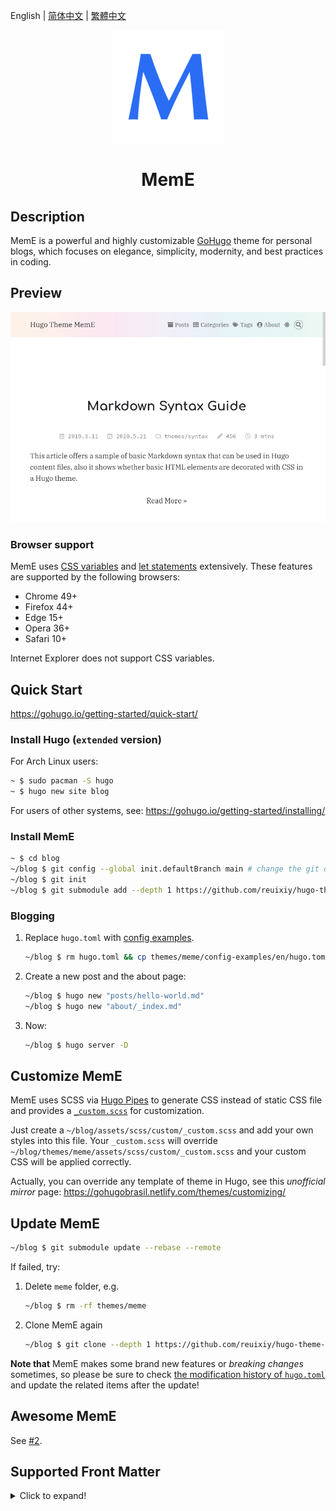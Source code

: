 English |
[简体中文](https://github.com/reuixiy/hugo-theme-meme/blob/master/README.zh-cn.md) |
[繁體中文](https://github.com/reuixiy/hugo-theme-meme/blob/master/README.zh-tw.md)

<div align="center"><img src="https://raw.githubusercontent.com/reuixiy/hugo-theme-meme/master/static/icons/apple-touch-icon.png" /></div>

# <div align="center">MemE</div>

## Description

MemE is a powerful and highly customizable [GoHugo](https://github.com/gohugoio/hugo) theme for personal blogs, which focuses on elegance, simplicity, modernity, and best practices in coding.

## Preview

[![tn.png](https://raw.githubusercontent.com/reuixiy/hugo-theme-meme/master/images/tn.png)](https://io-oi.me/hugo-theme-meme/)

### Browser support

MemE uses [CSS variables](https://developer.mozilla.org/en-US/docs/Web/CSS/Using_CSS_custom_properties) and [let statements](https://developer.mozilla.org/en-US/docs/Web/JavaScript/Reference/Statements/let) extensively. These features are supported by the following browsers:

- Chrome 49+
- Firefox 44+
- Edge 15+
- Opera 36+
- Safari 10+

Internet Explorer does not support CSS variables.

## Quick Start

https://gohugo.io/getting-started/quick-start/

### Install Hugo (`extended` version)

For Arch Linux users:

```sh
~ $ sudo pacman -S hugo
~ $ hugo new site blog
```

For users of other systems, see: https://gohugo.io/getting-started/installing/

### Install MemE

```sh
~ $ cd blog
~/blog $ git config --global init.defaultBranch main # change the git default branch name to "main"
~/blog $ git init
~/blog $ git submodule add --depth 1 https://github.com/reuixiy/hugo-theme-meme.git themes/meme
```

### Blogging

1. Replace `hugo.toml` with [config examples](https://github.com/reuixiy/hugo-theme-meme/blob/master/config-examples/en/config.toml).

   ```sh
   ~/blog $ rm hugo.toml && cp themes/meme/config-examples/en/hugo.toml hugo.toml
   ```

2. Create a new post and the about page:

   ```sh
   ~/blog $ hugo new "posts/hello-world.md"
   ~/blog $ hugo new "about/_index.md"
   ```

3. Now:

   ```sh
   ~/blog $ hugo server -D
   ```

## Customize MemE

MemE uses SCSS via [Hugo Pipes](https://gohugo.io/hugo-pipes/introduction/) to generate CSS instead of static CSS file and provides a [`_custom.scss`](https://github.com/reuixiy/hugo-theme-meme/blob/master/assets/scss/custom/_custom.scss) for customization.

Just create a `~/blog/assets/scss/custom/_custom.scss` and add your own styles into this file. Your `_custom.scss` will override `~/blog/themes/meme/assets/scss/custom/_custom.scss` and your custom CSS will be applied correctly.

Actually, you can override any template of theme in Hugo, see this _unofficial mirror_ page: https://gohugobrasil.netlify.com/themes/customizing/

## Update MemE

```sh
~/blog $ git submodule update --rebase --remote
```

If failed, try:

1. Delete `meme` folder, e.g.

   ```sh
   ~/blog $ rm -rf themes/meme
   ```

2. Clone MemE again

   ```sh
   ~/blog $ git clone --depth 1 https://github.com/reuixiy/hugo-theme-meme.git themes/meme
   ```

**Note that** MemE makes some brand new features or _breaking changes_ sometimes, so please be sure to check [the modification history of `hugo.toml`](https://github.com/reuixiy/hugo-theme-meme/commits/master/config-examples) and update the related items after the update!

## Awesome MemE

See [#2](https://github.com/reuixiy/hugo-theme-meme/issues/2).

## Supported Front Matter

<details>
  <summary>Click to expand!</summary>

  | Name                                        | Description                                                                                              | Notes                                                                        |
  | ------------------------------------------- | -------------------------------------------------------------------------------------------------------- | ---------------------------------------------------------------------------- |
  | title                                       | \*                                                                                                       | string                                                                       |
  | linkTitle                                   | \*                                                                                                       | string                                                                       |
  | subtitle                                    | displayed below the title                                                                                | string, Markdown supported                                                   |
  | date                                        | \*                                                                                                       | string                                                                       |
  | lastmod                                     | \*                                                                                                       | string                                                                       |
  | publishDate                                 | \*                                                                                                       | string                                                                       |
  | expiryDate                                  | \*                                                                                                       | string                                                                       |
  | `<taxonomies>` eg: categories, tags, series | \*                                                                                                       | array                                                                        |
  | description                                 | \*                                                                                                       | string, Markdown supported                                                   |
  | summary                                     | \*                                                                                                       | string, Markdown supported                                                   |
  | images                                      | \*                                                                                                       | array                                                                        |
  | slug                                        | \*                                                                                                       | string                                                                       |
  | url                                         | \*                                                                                                       | string                                                                       |
  | draft                                       | \*                                                                                                       | boolean                                                                      |
  | isCJKLanguage                               | \*                                                                                                       | boolean                                                                      |
  | weight                                      | \*                                                                                                       | integer                                                                      |
  | type                                        | \*                                                                                                       | string, if equal to "poetry", will use a special layout for it               |
  | layout                                      | \*                                                                                                       | string                                                                       |
  | outputs                                     | \*                                                                                                       | array                                                                        |
  | aliases                                     | \*                                                                                                       | array                                                                        |
  | markup                                      | \*                                                                                                       | string                                                                       |
  | hideInHomepage                              | hide this post in homepage posts list                                                                    | boolean, valid for "posts" homepage with `enableHideInHomepage` enabled      |
  | languageCode                                | add `lang` attribute with this value to `<article>`                                                      | string                                                                       |
  | meta                                        | set `false` to disable post-meta                                                                         | boolean, override `enablePostMeta` in `hugo.toml`                          |
  | displayPublishedDate                        | display published date in post-meta                                                                      | boolean, override `displayPublishedDate` in `hugo.toml`                    |
  | displayModifiedDate                         | display modified date in post-meta                                                                       | boolean, override `displayModifiedDate` in `hugo.toml`                     |
  | displayExpiryDate                           | display expiry date in post-meta                                                                         | boolean, override `displayExpiryDate` in `hugo.toml`                       |
  | displayCategory                             | display category in post-meta                                                                            | boolean, override `displayCategory` in `hugo.toml`                         |
  | displayWordCount                            | display word count in post-meta                                                                          | boolean, override `displayWordCount` in `hugo.toml`                        |
  | displayReadingTime                          | display reading time in post-meta                                                                        | boolean, override `displayReadingTime` in `hugo.toml`                      |
  | displayBusuanziPagePV                       | display page views in post-meta                                                                          | boolean, override `displayBusuanziPagePV` in `hugo.toml`                   |
  | toc                                         | display TOC                                                                                              | boolean, override `enableTOC` in `hugo.toml`                               |
  | tocNum                                      | display TOC number                                                                                       | boolean, override `displayTOCNum` in `hugo.toml`                           |
  | anchor                                      | enable headings anchor                                                                                   | boolean, override `enableHeadingsAnchor` in `hugo.toml`                    |
  | displayCopyright                            | display post-copyright                                                                                   | boolean, override `displayPostCopyright` in `hugo.toml`                    |
  | badge                                       | display updated-badge                                                                                    | boolean, override `displayUpdatedBadge` in `hugo.toml`                     |
  | gitinfo                                     | display post-gitinfo                                                                                     | boolean, override `displayPostGitInfo` in `hugo.toml`                      |
  | share                                       | display post-share                                                                                       | boolean, override `displayPostShare` in `hugo.toml`                        |
  | related                                     | display related-posts                                                                                    | boolean, override `displayRelatedPosts` in `hugo.toml`                     |
  | katex                                       | add KaTeX support                                                                                        | boolean, override `enableKaTeX` in `hugo.toml`                             |
  | mathjax                                     | add MathJax support                                                                                      | boolean, override `enableMathJax` in `hugo.toml`                           |
  | mermaid                                     | add Mermaid support                                                                                      | boolean, override `enableMermaid` in `hugo.toml`                           |
  | comments                                    | set `false` to disable comments in mainSections or set `true` to enable comments in non-mainSections     | boolean                                                                      |
  | smallCaps                                   | small caps?                                                                                              | boolean, override `enableSmallCaps` in `hugo.toml`                         |
  | dropCap                                     | drop cap?                                                                                                | boolean, override `enableDropCap` in `hugo.toml`                           |
  | dropCapAfterHr                              | drop cap after every horizontal rule tag?                                                                | boolean, override `enableDropCapAfterHr` in `hugo.toml`                    |
  | deleteHrBeforeDropCap                       | delete horizontal rule tag before drop cap?                                                              | boolean, override `deleteHrBeforeDropCap` in `hugo.toml`                   |
  | indent                                      | indent instead of margin?                                                                                | boolean, override `paragraphStyle` in `hugo.toml`                          |
  | indentFirstParagraph                        | indent the first paragraph?                                                                              | boolean, override `indentFirstParagraph` in `hugo.toml`                    |
  | align                                       | normal, justify, center                                                                                  | string, if equal to "normal", will override `enableJustify` in `hugo.toml` |
  | original                                    | original? You can add the following 8 terms if you set `false`. The `author` is required, other optional | boolean, override `original` in `hugo.toml`                                |
  | author                                      | author of original post                                                                                  | string                                                                       |
  | link                                        | link of original post                                                                                    | string, URL                                                                  |
  | copyright                                   | license of the post                                                                                      | string, Markdown supported                                                   |
  | website                                     | author’s website                                                                                         | string                                                                       |
  | email                                       | author’s email                                                                                           | string                                                                       |
  | motto                                       | author’s description                                                                                     | string                                                                       |
  | avatar                                      | author’s avatar                                                                                          | string, URL                                                                  |
  | twitter                                     | author’s twitter id                                                                                      | string                                                                       |
  | disqus_url                                  | \*                                                                                                       | string, if not set, will use `Permalink` as default                          |
  | disqus_identifier                           | \*                                                                                                       | string, if not set, will use `RelPermalink` as default                       |
  | disqus_title                                | \*                                                                                                       | string, if not set, will use `Title` as default                              |

  \*: see https://gohugo.io/content-management/front-matter/  
      and https://gohugo.io/templates/internal/#configure-disqus
</details>
